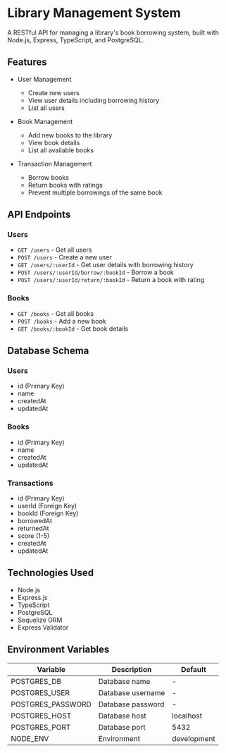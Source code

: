 # Library Management System

A RESTful API for managing a library's book borrowing system, built with Node.js, Express, TypeScript, and PostgreSQL.

## Features

- User Management
  - Create new users
  - View user details including borrowing history
  - List all users

- Book Management
  - Add new books to the library
  - View book details
  - List all available books

- Transaction Management
  - Borrow books
  - Return books with ratings
  - Prevent multiple borrowings of the same book

## API Endpoints

### Users
- `GET /users` - Get all users
- `POST /users` - Create a new user
- `GET /users/:userId` - Get user details with borrowing history
- `POST /users/:userId/borrow/:bookId` - Borrow a book
- `POST /users/:userId/return/:bookId` - Return a book with rating

### Books
- `GET /books` - Get all books
- `POST /books` - Add a new book
- `GET /books/:bookId` - Get book details

## Database Schema

### Users
- id (Primary Key)
- name
- createdAt
- updatedAt

### Books
- id (Primary Key)
- name
- createdAt
- updatedAt

### Transactions
- id (Primary Key)
- userId (Foreign Key)
- bookId (Foreign Key)
- borrowedAt
- returnedAt
- score (1-5)
- createdAt
- updatedAt

## Technologies Used

- Node.js
- Express.js
- TypeScript
- PostgreSQL
- Sequelize ORM
- Express Validator

## Environment Variables

| Variable | Description | Default |
|----------|-------------|---------|
| POSTGRES_DB | Database name | - |
| POSTGRES_USER | Database username | - |
| POSTGRES_PASSWORD | Database password | - |
| POSTGRES_HOST | Database host | localhost |
| POSTGRES_PORT | Database port | 5432 |
| NODE_ENV | Environment | development |
